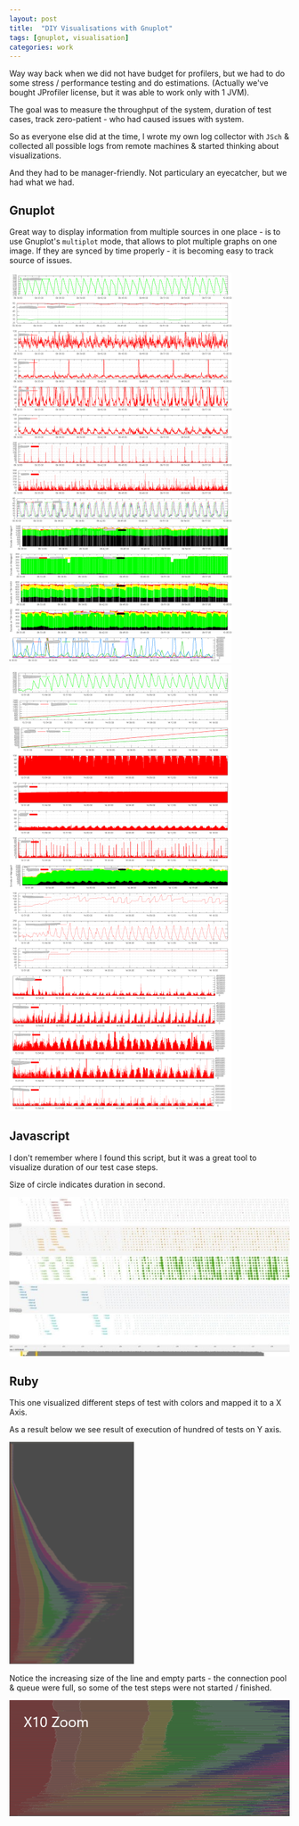 ```yaml
---
layout: post
title:  "DIY Visualisations with Gnuplot"
tags: [gnuplot, visualisation]
categories: work
---
```


Way way back when we did not have budget for profilers, but we had to do some stress / performance testing and do estimations. (Actually we've bought JProfiler license, but it was able to work only with 1 JVM).

The goal was to measure the throughput of the system, duration of test cases, track zero-patient - who had caused issues with system.

So as everyone else did at the time, I wrote my own log collector with `JSch` & collected all possible logs from remote machines & started thinking about visualizations.

And they had to be manager-friendly. Not particulary an eyecatcher, but we had what we had.

## Gnuplot
Great way to display information from multiple sources in one place - is to use Gnuplot's `multiplot` mode, that allows to plot multiple graphs on one image. If they are synced by time properly - it is becoming easy to track source of issues.

![Gnuplot Chart 1](/assets/2016-06-14/gnuplot21.png)
![Gnuplot Chart 2](/assets/2016-06-14/gnuplot22.png)

## Javascript
I don't remember where I found this script, but it was a great tool to visualize duration of our test case steps. 

Size of circle indicates duration in second.

![Javascript](/assets/2016-06-14/javscript.jpg)

## Ruby
This one visualized different steps of test with colors and mapped it to a X Axis.

As a result below we see result of execution of hundred of tests on Y axis. 

![Ruby big picture](/assets/2016-06-14/ruby_flow.png)

Notice the increasing size of the line and empty parts - the connection pool & queue were full, so some of the test steps were not started / finished. 


![Ruby closer look](/assets/2016-06-14/ruby_flow_cr.png)





